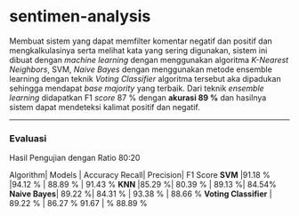 # sentimen-analysis
Membuat sistem yang dapat memfilter komentar negatif dan positif dan mengkalkulasinya serta melihat kata yang sering digunakan, sistem ini dibuat dengan _machine learning_ dengan menggunakan algoritma _K-Nearest Neighbors_, SVM, _Naive Bayes_ dengan menggunakan metode ensemble learning dengan teknik *Voting Classifier* algoritma tersebut aka dipadukan sehingga mendapat _base majority_ yang terbaik. Dari teknik *ensemble learning* didapatkan F1 _score_ 87 % dengan **akurasi 89 %** dan hasilnya sistem dapat mendeteksi kalimat positif dan negatif.

---
### Evaluasi
Hasil Pengujian dengan Ratio 80:20

Algorithm| Models	| Accuracy	Recall|	Precision|	F1 Score
**SVM**	|91.18 % |94.12 %	| 88.89 % |	91.43 %
**KNN**	|85.29 %| 80.39 %	| 89.13 %| 84.54%
**Naive Bayes**| 89.22 %| 84.31 % |	93.38 % |	88.66 %
**Voting Classifier** |	89.22 % |	86.27 %	91.67 | %	88.89 %
